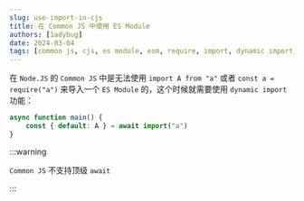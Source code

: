 ```yaml
---
slug: use-import-in-cjs
title: 在 Common JS 中使用 ES Module
authors: [1adybug]
date: 2024-03-04
tags: [common js, cjs, es module, esm, require, import, dynamic import, node.js]
---
```


在 `Node.JS` 的 `Common JS` 中是无法使用 `import A from "a"` 或者 `const a = require("a")` 来导入一个 `ES Module` 的，这个时候就需要使用 `dynamic import` 功能：

```TypeScript
async function main() {
    const { default: A } = await import("a")
}
```

:::warning

`Common JS` 不支持顶级 `await`

:::

